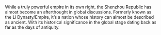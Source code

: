 While a truly powerful empire in its own right, the Shenzhou Republic has almost become an afterthought in global discussions. Formerly known as the Li Dynasty/Empire, it’s a nation whose history can almost be described as ancient. With its historical significance in the global stage dating back as far as the days of antiquity.